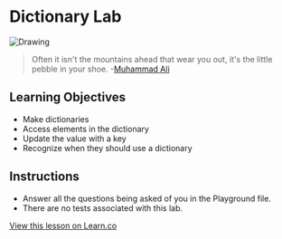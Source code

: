 # Dictionary Lab

![Drawing](http://i.imgur.com/zJF045q.jpg?1)

> Often it isn't the mountains ahead that wear you out, it's the little pebble in your shoe. -[Muhammad Ali](https://en.wikipedia.org/wiki/Muhammad_Ali)

## Learning Objectives 

* Make dictionaries
* Access elements in the dictionary
* Update the value with a key
* Recognize when they should use a dictionary

## Instructions

* Answer all the questions being asked of you in the Playground file.
* There are no tests associated with this lab.

<a href='https://learn.co/lessons/DictionaryLab' data-visibility='hidden'>View this lesson on Learn.co</a>
